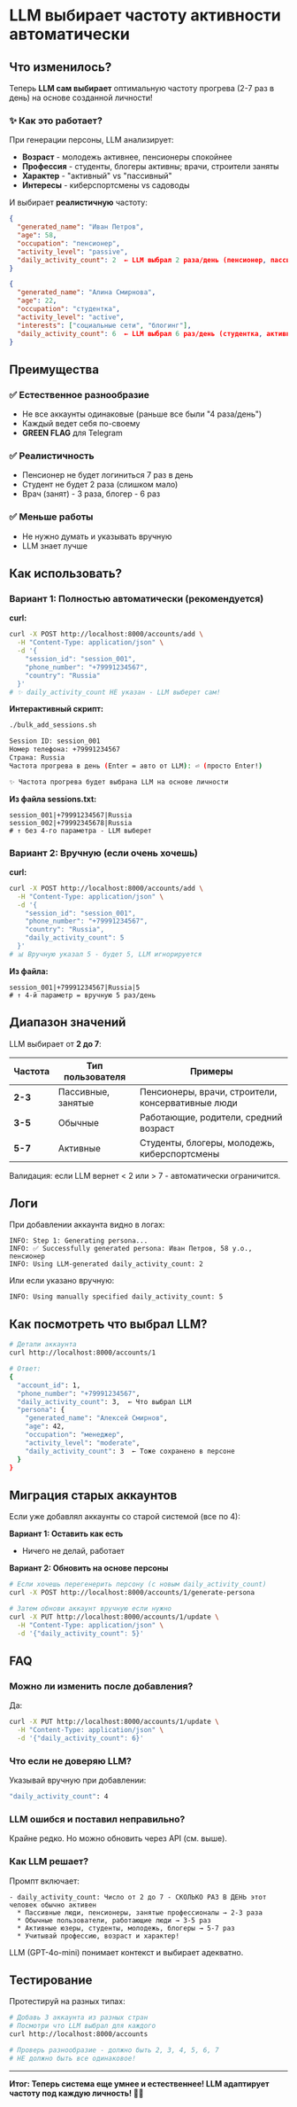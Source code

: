 # LLM выбирает частоту активности автоматически

## Что изменилось?

Теперь **LLM сам выбирает** оптимальную частоту прогрева (2-7 раз в день) на основе созданной личности!

### ✨ Как это работает?

При генерации персоны, LLM анализирует:
- **Возраст** - молодежь активнее, пенсионеры спокойнее
- **Профессия** - студенты, блогеры активны; врачи, строители заняты
- **Характер** - "активный" vs "пассивный"
- **Интересы** - киберспортсмены vs садоводы

И выбирает **реалистичную** частоту:

```json
{
  "generated_name": "Иван Петров",
  "age": 58,
  "occupation": "пенсионер",
  "activity_level": "passive",
  "daily_activity_count": 2  ← LLM выбрал 2 раза/день (пенсионер, пассивный)
}
```

```json
{
  "generated_name": "Алина Смирнова", 
  "age": 22,
  "occupation": "студентка",
  "activity_level": "active",
  "interests": ["социальные сети", "блогинг"],
  "daily_activity_count": 6  ← LLM выбрал 6 раз/день (студентка, активная)
}
```

## Преимущества

### ✅ Естественное разнообразие
- Не все аккаунты одинаковые (раньше все были "4 раза/день")
- Каждый ведет себя по-своему
- **GREEN FLAG** для Telegram

### ✅ Реалистичность
- Пенсионер не будет логиниться 7 раз в день
- Студент не будет 2 раза (слишком мало)
- Врач (занят) - 3 раза, блогер - 6 раз

### ✅ Меньше работы
- Не нужно думать и указывать вручную
- LLM знает лучше

## Как использовать?

### Вариант 1: Полностью автоматически (рекомендуется)

**curl:**
```bash
curl -X POST http://localhost:8000/accounts/add \
  -H "Content-Type: application/json" \
  -d '{
    "session_id": "session_001",
    "phone_number": "+79991234567",
    "country": "Russia"
  }'
# ✨ daily_activity_count НЕ указан - LLM выберет сам!
```

**Интерактивный скрипт:**
```bash
./bulk_add_sessions.sh

Session ID: session_001
Номер телефона: +79991234567
Страна: Russia
Частота прогрева в день (Enter = авто от LLM): ⏎ (просто Enter!)

✨ Частота прогрева будет выбрана LLM на основе личности
```

**Из файла sessions.txt:**
```
session_001|+79991234567|Russia
session_002|+79992345678|Russia
# ↑ без 4-го параметра - LLM выберет
```

### Вариант 2: Вручную (если очень хочешь)

**curl:**
```bash
curl -X POST http://localhost:8000/accounts/add \
  -H "Content-Type: application/json" \
  -d '{
    "session_id": "session_001",
    "phone_number": "+79991234567",
    "country": "Russia",
    "daily_activity_count": 5
  }'
# 📊 Вручную указал 5 - будет 5, LLM игнорируется
```

**Из файла:**
```
session_001|+79991234567|Russia|5
# ↑ 4-й параметр = вручную 5 раз/день
```

## Диапазон значений

LLM выбирает от **2 до 7**:

| Частота | Тип пользователя | Примеры |
|---------|------------------|---------|
| **2-3** | Пассивные, занятые | Пенсионеры, врачи, строители, консервативные люди |
| **3-5** | Обычные | Работающие, родители, средний возраст |
| **5-7** | Активные | Студенты, блогеры, молодежь, киберспортсмены |

Валидация: если LLM вернет < 2 или > 7 - автоматически ограничится.

## Логи

При добавлении аккаунта видно в логах:

```log
INFO: Step 1: Generating persona...
INFO: ✅ Successfully generated persona: Иван Петров, 58 y.o., пенсионер
INFO: Using LLM-generated daily_activity_count: 2
```

Или если указано вручную:

```log
INFO: Using manually specified daily_activity_count: 5
```

## Как посмотреть что выбрал LLM?

```bash
# Детали аккаунта
curl http://localhost:8000/accounts/1

# Ответ:
{
  "account_id": 1,
  "phone_number": "+79991234567",
  "daily_activity_count": 3,  ← Что выбрал LLM
  "persona": {
    "generated_name": "Алексей Смирнов",
    "age": 42,
    "occupation": "менеджер",
    "activity_level": "moderate",
    "daily_activity_count": 3  ← Тоже сохранено в персоне
  }
}
```

## Миграция старых аккаунтов

Если уже добавлял аккаунты со старой системой (все по 4):

**Вариант 1: Оставить как есть**
- Ничего не делай, работает

**Вариант 2: Обновить на основе персоны**
```bash
# Если хочешь перегенерить персону (с новым daily_activity_count)
curl -X POST http://localhost:8000/accounts/1/generate-persona

# Затем обнови аккаунт вручную если нужно
curl -X PUT http://localhost:8000/accounts/1/update \
  -H "Content-Type: application/json" \
  -d '{"daily_activity_count": 5}'
```

## FAQ

### Можно ли изменить после добавления?

Да:
```bash
curl -X PUT http://localhost:8000/accounts/1/update \
  -H "Content-Type: application/json" \
  -d '{"daily_activity_count": 6}'
```

### Что если не доверяю LLM?

Указывай вручную при добавлении:
```bash
"daily_activity_count": 4
```

### LLM ошибся и поставил неправильно?

Крайне редко. Но можно обновить через API (см. выше).

### Как LLM решает?

Промпт включает:
```
- daily_activity_count: Число от 2 до 7 - СКОЛЬКО РАЗ В ДЕНЬ этот человек обычно активен
  * Пассивные люди, пенсионеры, занятые профессионалы → 2-3 раза
  * Обычные пользователи, работающие люди → 3-5 раз
  * Активные юзеры, студенты, молодежь, блогеры → 5-7 раз
  * Учитывай профессию, возраст и характер!
```

LLM (GPT-4o-mini) понимает контекст и выбирает адекватно.

## Тестирование

Протестируй на разных типах:

```bash
# Добавь 3 аккаунта из разных стран
# Посмотри что LLM выбрал для каждого
curl http://localhost:8000/accounts

# Проверь разнообразие - должно быть 2, 3, 4, 5, 6, 7
# НЕ должно быть все одинаковое!
```

---

**Итог: Теперь система еще умнее и естественнее! LLM адаптирует частоту под каждую личность! 🧠✨**


